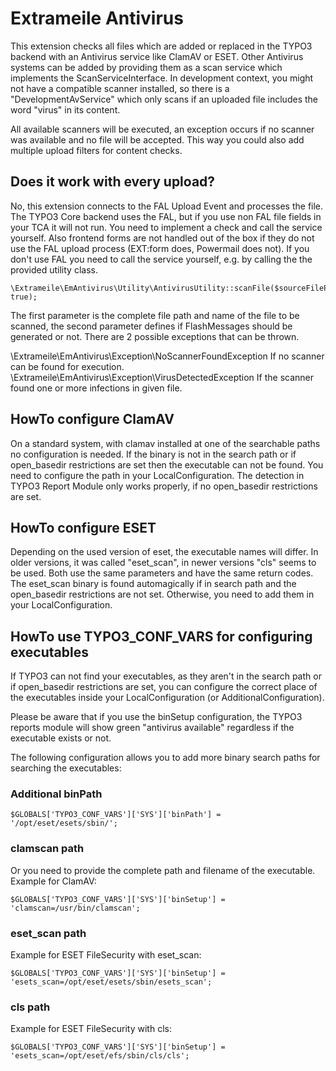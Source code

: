 # Extrameile Antivirus

This extension checks all files which are added or replaced in the TYPO3 backend with an Antivirus service like ClamAV
or ESET. Other Antivirus systems can be added by providing them as a scan service which implements the ScanServiceInterface.
In development context, you might not have a compatible scanner installed, so there is a "DevelopmentAvService" which
only scans if an uploaded file includes the word "virus" in its content.

All available scanners will be executed, an exception occurs if no scanner was available and no file will be accepted.
This way you could also add multiple upload filters for content checks.

## Does it work with every upload?

No, this extension connects to the FAL Upload Event and processes the file. The TYPO3 Core backend uses the FAL, but if
you use non FAL file fields in your TCA it will not run. You need to implement a check and call the service yourself. Also
frontend forms are not handled out of the box if they do not use the FAL upload process (EXT:form does, Powermail does
not). If you don't use FAL you need to call the service yourself, e.g. by calling the the provided
utility class.

```
\Extrameile\EmAntivirus\Utility\AntivirusUtility::scanFile($sourceFilePath, true);
```

The first parameter is the complete file path and name of the file to be scanned, the second parameter defines if FlashMessages
should be generated or not. There are 2 possible exceptions that can be thrown.

\Extrameile\EmAntivirus\Exception\NoScannerFoundException If no scanner can be found for execution.
\Extrameile\EmAntivirus\Exception\VirusDetectedException If the scanner found one or more infections in given file.

## HowTo configure ClamAV

On a standard system, with clamav installed at one of the searchable paths no configuration is needed. If the binary is not in
the search path or if open_basedir restrictions are set then the executable can not be found. You need to configure the path in your
LocalConfiguration. The detection in TYPO3 Report Module only works properly, if no open_basedir restrictions are set.

## HowTo configure ESET

Depending on the used version of eset, the executable names will differ. In older versions, it was called "eset_scan",
in newer versions "cls" seems to be used. Both use the same parameters and have the same return codes.
The eset_scan binary is found automagically if in search path and the open_basedir restrictions are not set. Otherwise, you need
to add them in your LocalConfiguration.

## HowTo use TYPO3_CONF_VARS for configuring executables

If TYPO3 can not find your executables, as they aren't in the search path or if open_basedir restrictions are set, you can configure the
correct place of the executables inside your LocalConfiguration (or AdditionalConfiguration).

Please be aware that if you use the binSetup configuration, the TYPO3 reports module will show green "antivirus available" regardless
if the executable exists or not.

The following configuration allows you to add more binary search paths for searching the executables:

### Additional binPath
```
$GLOBALS['TYPO3_CONF_VARS']['SYS']['binPath'] = '/opt/eset/esets/sbin/';
```

### clamscan path
Or you need to provide the complete path and filename of the executable.
Example for ClamAV:
```
$GLOBALS['TYPO3_CONF_VARS']['SYS']['binSetup'] = 'clamscan=/usr/bin/clamscan';
```

### eset_scan path
Example for ESET FileSecurity with eset_scan:
```
$GLOBALS['TYPO3_CONF_VARS']['SYS']['binSetup'] = 'esets_scan=/opt/eset/esets/sbin/esets_scan';
```

### cls path
Example for ESET FileSecurity with cls:
```
$GLOBALS['TYPO3_CONF_VARS']['SYS']['binSetup'] = 'esets_scan=/opt/eset/efs/sbin/cls/cls';
```
